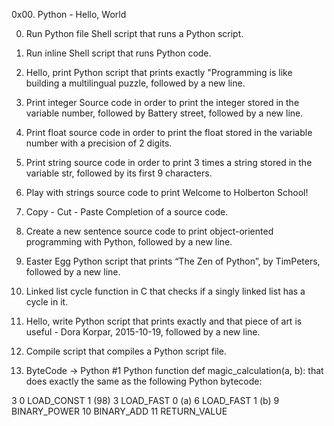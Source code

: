 0x00. Python - Hello, World

0. Run Python file
Shell script that runs a Python script.

1. Run inline
Shell script that runs Python code.

2. Hello, print
Python script that prints exactly "Programming is like building a multilingual puzzle, followed by a new line.

3. Print integer
Source code in order to print the integer stored in the variable number, followed by Battery street, followed by a new line.

4. Print float
source code in order to print the float stored in the variable number with a precision of 2 digits.

5. Print string
source code in order to print 3 times a string stored in the variable str, followed by its first 9 characters.

6. Play with strings
source code to print Welcome to Holberton School!

7. Copy - Cut - Paste
Completion of a source code.

8. Create a new sentence
source code to print object-oriented programming with Python, followed by a new line.

9. Easter Egg
Python script that prints “The Zen of Python”, by TimPeters, followed by a new line.

10. Linked list cycle
function in C that checks if a singly linked list has a cycle in it.

11. Hello, write
Python script that prints exactly and that piece of art is useful - Dora Korpar, 2015-10-19, followed by a new line.

12. Compile
script that compiles a Python script file.

13. ByteCode -> Python #1
Python function def magic_calculation(a, b): that does exactly the same as the following Python bytecode:

  3           0 LOAD_CONST               1 (98)
              3 LOAD_FAST                0 (a)
              6 LOAD_FAST                1 (b)
              9 BINARY_POWER
             10 BINARY_ADD
             11 RETURN_VALUE

